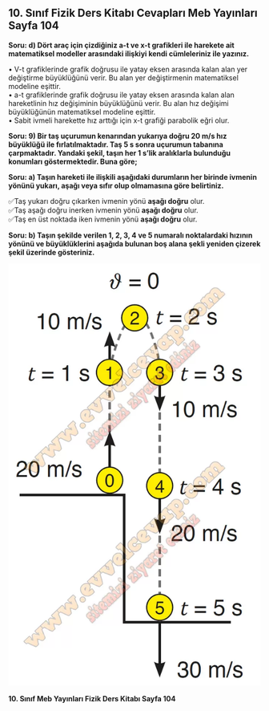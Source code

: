 ## 10. Sınıf Fizik Ders Kitabı Cevapları Meb Yayınları Sayfa 104

**Soru: d) Dört araç için çizdiğiniz a-t ve x-t grafikleri ile harekete ait matematiksel modeller arasındaki ilişkiyi kendi cümleleriniz ile yazınız.**

• V-t grafiklerinde grafik doğrusu ile yatay eksen arasında kalan alan yer değiştirme büyüklüğünü verir. Bu alan yer değiştirmenin matematiksel modeline eşittir.  
 • a-t grafiklerinde grafik doğrusu ile yatay eksen arasında kalan alan hareketlinin hız değişiminin büyüklüğünü verir. Bu alan hız değişimi büyüklüğünün matematiksel modeline eşittir.  
 • Sabit ivmeli harekette hız arttığı için x-t grafiği parabolik eğri olur.

**Soru: 9) Bir taş uçurumun kenarından yukarıya doğru 20 m/s hız büyüklüğü ile fırlatılmaktadır. Taş 5 s sonra uçurumun tabanına çarpmaktadır. Yandaki şekil, taşın her 1 s’lik aralıklarla bulunduğu konumları göstermektedir. Buna göre;**

**Soru: a) Taşın hareketi ile ilişkili aşağıdaki durumların her birinde ivmenin yönünü yukarı, aşağı veya sıfır olup olmamasına göre belirtiniz.**

✅Taş yukarı doğru çıkarken ivmenin yönü **aşağı doğru** olur.  
 ✅Taş aşağı doğru inerken ivmenin yönü **aşağı doğru** olur.  
 ✅Taş en üst noktada iken ivmenin yönü **aşağı doğru** olur.

**Soru: b) Taşın şekilde verilen 1, 2, 3, 4 ve 5 numaralı noktalardaki hızının yönünü ve büyüklüklerini aşağıda bulunan boş alana şekli yeniden çizerek şekil üzerinde gösteriniz.**

![](./image1.webp)

**10. Sınıf Meb Yayınları Fizik Ders Kitabı Sayfa 104**